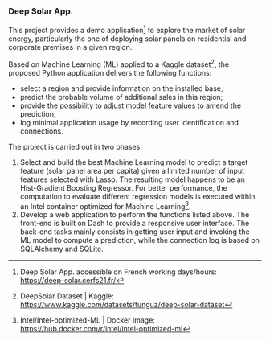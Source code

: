 ### Deep Solar App.

This project provides a demo application[^first] to explore the market of solar energy, particularly the one of deploying solar panels on residential and corporate premises in a given region.

Based on Machine Learning (ML) applied to a Kaggle dataset[^second], the proposed Python application delivers the following functions:
+ select a region and provide information on the installed base;
+ predict the probable volume of additional sales in this region;
+ provide the possibility to adjust model feature values to amend the prediction; 
+ log minimal application usage by recording user identification and connections.

The project is carried out in two phases:
1) Select and build the best Machine Learning model to predict a target feature (solar panel area per capita) given a limited number of input features selected with Lasso. The resulting model happens to be an Hist-Gradient Boosting Regressor. For better performance, the computation to evaluate different regression models is executed within an Intel container optimized for Machine Learning[^third]. 
2) Develop a web application to perform the functions listed above. The front-end is built on Dash to provide a responsive user interface. The back-end tasks mainly consists in getting user input and invoking the ML model to compute a prediction, while the connection log is based on SQLAlchemy and SQLite.

[^first]: Deep Solar App. accessible on French working days/hours: https://deep-solar.cerfs21.fr/
[^second]: DeepSolar Dataset | Kaggle: https://www.kaggle.com/datasets/tunguz/deep-solar-dataset
[^third]: Intel/Intel-optimized-ML | Docker Image: https://hub.docker.com/r/intel/intel-optimized-ml